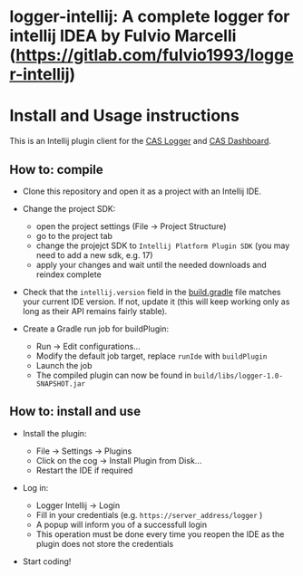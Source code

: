 # logger-intellij: A complete logger for intellij IDEA by Fulvio Marcelli (https://gitlab.com/fulvio1993/logger-intellij)

# Install and Usage instructions

This is an Intellij plugin client for the [CAS Logger](https://github.com/elPeroN/logger-backend)
 and [CAS Dashboard](https://github.com/elPeroN/CAS-dashboard).

## How to: compile

 - Clone this repository and open it as a project with an Intellij IDE.

 - Change the project SDK:
   - open the project settings (File -> Project Structure)
   - go to the project tab
   - change the projejct SDK to `Intellij Platform Plugin SDK` (you may need to add a new sdk, e.g. 17)
   - apply your changes and wait until the needed downloads and reindex complete

 - Check that the `intellij.version` field in the [build.gradle](build.gradle) file matches your
   current IDE version. If not, update it (this will keep working only as long as their API
   remains fairly stable).

 - Create a Gradle run job for buildPlugin:
   - Run -> Edit configurations...
   - Modify the default job target, replace `runIde` with `buildPlugin`
   - Launch the job
   - The compiled plugin can now be found in `build/libs/logger-1.0-SNAPSHOT.jar`

## How to: install and use
 
 - Install the plugin:
   - File -> Settings -> Plugins
   - Click on the cog -> Install Plugin from Disk...
   - Restart the IDE if required

 - Log in:
   - Logger Intellij -> Login
   - Fill in your credentials (e.g. `https://server_address/logger` )
   - A popup will inform you of a successfull login
   - This operation must be done every time you reopen the IDE as the plugin does not store the 
     credentials 
   
 - Start coding!
